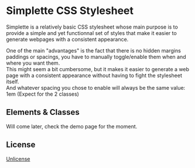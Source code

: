 # Simplette CSS Stylesheet

Simplette is a relatively basic CSS stylesheet whose main purpose is to provide a simple and yet functionnal set of styles that make it easier to generate webpages with a consistent appearance.

One of the main "advantages" is the fact that there is no hidden margins paddings or spacings, you have to manually toggle/enable them when and where you want them.<br>
This might seem a bit cumbersome, but it makes it easier to generate a web page with a consistent appearance without having to fight the stylesheet itself.<br>
And whatever spacing you chose to enable will always be the same value: 1em (Expect for the 2 classes)</p>

## Elements & Classes

Will come later, check the demo page for the moment.

## License

[Unlicense](LICENSE)

